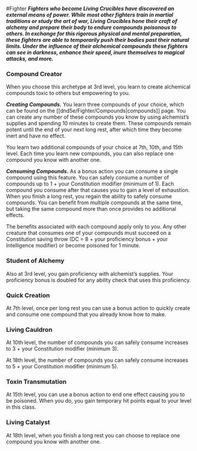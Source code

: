 #Fighter
***Fighters who become Living Crucibles have discovered an external means of power. While most other fighters train in martial traditions or study the art of war, Living Crucibles hone their craft of alchemy and prepare their body to endure compounds poisonous to others. In exchange for this rigorous physical and mental preparation, these fighters are able to temporarily push their bodies past their natural limits. Under the influence of their alchemical compounds these fighters can see in darkness, enhance their speed, inure themselves to magical attacks, and more.***

### Compound Creator
When you choose this archetype at 3rd level, you learn to create alchemical compounds toxic to others but empowering to you.

***Creating Compounds.*** You learn three compounds of your choice, which can be found on the [[dnd5e/Fighter/Compounds\|compounds]] page. You can create any number of these compounds you know by using alchemist’s supplies and spending 10 minutes to create them. These compounds remain potent until the end of your next long rest, after which time they become inert and have no effect.

You learn two additional compounds of your choice at 7th, 10th, and 15th level. Each time you learn new compounds, you can also replace one compound you know with another one.

***Consuming Compounds.*** As a bonus action you can consume a single compound using this feature. You can safely consume a number of compounds up to 1 + your Constitution modifier (minimum of 1). Each compound you consume after that causes you to gain a level of exhaustion. When you finish a long rest, you regain the ability to safely consume compounds. You can benefit from multiple compounds at the same time, but taking the same compound more than once provides no additional effects.

The benefits associated with each compound apply only to you. Any other creature that consumes one of your compounds must succeed on a Constitution saving throw (DC = 8 + your proficiency bonus + your Intelligence modifier) or become poisoned for 1 minute.

### Student of Alchemy
Also at 3rd level, you gain proficiency with alchemist’s supplies. Your proficiency bonus is doubled for any ability check that uses this proficiency.

### Quick Creation
At 7th level, once per long rest you can use a bonus action to quickly create and consume one compound that you already know how to make.

### Living Cauldron
At 10th level, the number of compounds you can safely consume increases to 3 + your Constitution modifier (minimum 3).

At 18th level, the number of compounds you can safely consume increases to 5 + your Constitution modifier (minimum 5).

### Toxin Transmutation
At 15th level, you can use a bonus action to end one effect causing you to be poisoned. When you do, you gain temporary hit points equal to your level in this class.

### Living Catalyst
At 18th level, when you finish a long rest you can choose to replace one compound you know with another one.